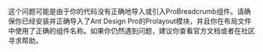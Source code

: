 这个问题可能是由于你的代码没有正确地导入或引入ProBreadcrumb组件。请确保你已经安装并正确导入了Ant Design Pro的Prolayout模块，并且你在布局文件中使用了正确的组件名称。如果你仍然遇到问题，建议你查看官方文档或者在社区寻求帮助。
